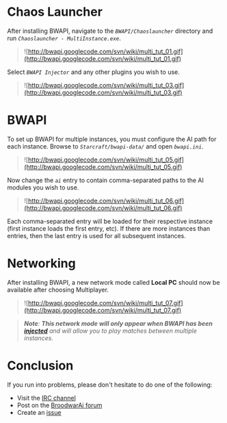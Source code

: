 


# Chaos Launcher #

After installing BWAPI, navigate to the _`BWAPI/Chaoslauncher`_ directory and run _`Chaoslauncher - MultiInstance.exe`_.

> ![http://bwapi.googlecode.com/svn/wiki/multi_tut_01.gif](http://bwapi.googlecode.com/svn/wiki/multi_tut_01.gif)

Select _`BWAPI Injector`_ and any other plugins you wish to use.

> ![http://bwapi.googlecode.com/svn/wiki/multi_tut_03.gif](http://bwapi.googlecode.com/svn/wiki/multi_tut_03.gif)


# BWAPI #

To set up BWAPI for multiple instances, you must configure the AI path for each instance. Browse to _`Starcraft/bwapi-data/`_ and open _`bwapi.ini`_.

> ![http://bwapi.googlecode.com/svn/wiki/multi_tut_05.gif](http://bwapi.googlecode.com/svn/wiki/multi_tut_05.gif)

Now change the _`ai`_ entry to contain comma-separated paths to the AI modules you wish to use.

> ![http://bwapi.googlecode.com/svn/wiki/multi_tut_06.gif](http://bwapi.googlecode.com/svn/wiki/multi_tut_06.gif)

Each comma-separated entry will be loaded for their respective instance (first instance loads the first entry, etc). If there are more instances than entries, then the last entry is used for all subsequent instances.


# Networking #

After installing BWAPI, a new network mode called **Local PC** should now be available after choosing Multiplayer.

> ![http://bwapi.googlecode.com/svn/wiki/multi_tut_07.gif](http://bwapi.googlecode.com/svn/wiki/multi_tut_07.gif)

> _**Note**: **This network mode will only appear when BWAPI has been [injected](Injection.md)** and will allow you to play matches between multiple instances._


# Conclusion #

If you run into problems, please don't hesitate to do one of the following:

  * Visit the [IRC channel](http://webchat.quakenet.org/?channels=BWAPI)
  * Post on the [BroodwarAi forum](http://www.broodwarai.com/forums/index.php?showforum=46)
  * Create an [issue](http://code.google.com/p/bwapi/issues/list)